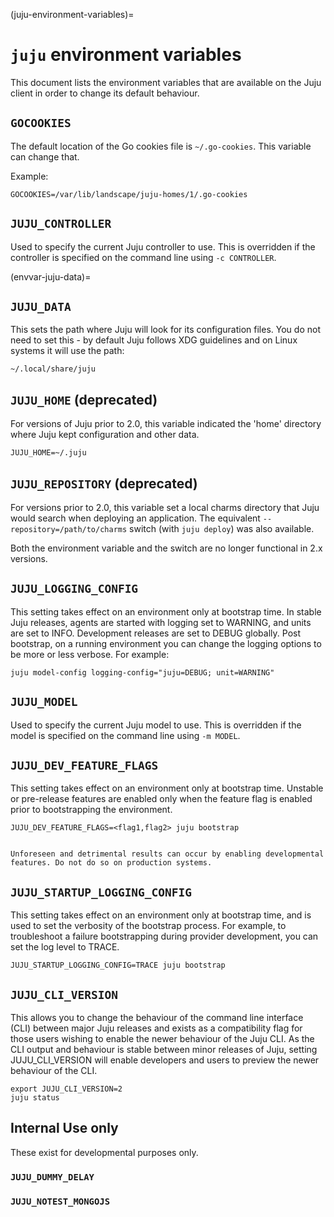 (juju-environment-variables)=
# `juju` environment variables


This document lists the environment variables that are available on the Juju client in order to change its default behaviour.



## `GOCOOKIES`


The default location of the Go cookies file is `~/.go-cookies`. This variable can change that.

Example:

``` text
GOCOOKIES=/var/lib/landscape/juju-homes/1/.go-cookies
```

## `JUJU_CONTROLLER`


Used to specify the current Juju controller to use. This is overridden if the controller is specified on the command line using `-c CONTROLLER`.

(envvar-juju-data)=
## `JUJU_DATA`


This sets the path where Juju will look for its configuration files. You do not need to set this - by default Juju follows XDG guidelines and on Linux systems it will use the path:

``` text
~/.local/share/juju
```

## `JUJU_HOME` (deprecated)

For versions of Juju prior to 2.0, this variable indicated the 'home' directory where Juju kept configuration and other data.

    JUJU_HOME=~/.juju

## `JUJU_REPOSITORY` (deprecated)

For versions prior to 2.0, this variable set a local charms directory that Juju would search when deploying an application. The equivalent `--repository=/path/to/charms` switch (with `juju deploy`) was also available.

Both the environment variable and the switch are no longer functional in 2.x versions.

## `JUJU_LOGGING_CONFIG`


This setting takes effect on an environment only at bootstrap time. In stable Juju releases, agents are started with logging set to WARNING, and units are set to INFO. Development releases are set to DEBUG globally. Post bootstrap, on a running environment you can change the logging options to be more or less verbose. For example:

    juju model-config logging-config="juju=DEBUG; unit=WARNING"

## `JUJU_MODEL`


Used to specify the current Juju model to use. This is overridden if the model is specified on the command line using `-m MODEL`.

## `JUJU_DEV_FEATURE_FLAGS`


This setting takes effect on an environment only at bootstrap time. Unstable or pre-release features are enabled only when the feature flag is enabled prior to bootstrapping the environment.

    JUJU_DEV_FEATURE_FLAGS=<flag1,flag2> juju bootstrap

```{note}

Unforeseen and detrimental results can occur by enabling developmental features. Do not do so on production systems.

```

## `JUJU_STARTUP_LOGGING_CONFIG`

This setting takes effect on an environment only at bootstrap time, and is used to set the verbosity of the bootstrap process. For example, to troubleshoot a failure bootstrapping during provider development, you can set the log level to TRACE.

    JUJU_STARTUP_LOGGING_CONFIG=TRACE juju bootstrap

## `JUJU_CLI_VERSION`

This allows you to change the behaviour of the command line interface (CLI) between major Juju releases and exists as a compatibility flag for those users wishing to enable the newer behaviour of the Juju CLI. As the CLI output and behaviour is stable between minor releases of Juju, setting JUJU_CLI_VERSION will enable developers and users to preview the newer behaviour of the CLI.

    export JUJU_CLI_VERSION=2
    juju status

<!--BEN SAYS THIS SECTION BELONGS WITH SDK DOCS. BUT: IT'S OUT OF DATE AS IT USES `CHARM` INSTEAD OF `CHARMCRAFT`. SO IT SHOULD MAYBE JUST GO.
# Building

These variables are available to the `charm build` process.

<h4 id="heading--layer_path">CHARM_LAYERS_DIR (deprecated name: LAYER_PATH)</h4>

Sets the location to search for charm-layers. If no layer is found in this location, it defaults to searching the directory at the Juju Charm Layers Index (`https://github.com/juju/layer-index`) for the requested charm-layer.

    CHARM_LAYERS_DIR=$JUJU_REPOSITORY/layers

<h4 id="heading--interface_path">CHARM_INTERFACES_DIR (deprecated name: INTERFACE_PATH)</h4>

Sets the location to search for interface-layers. If no interface is found in this location, it defaults to searching the directory at the Juju Charm Layers Index (`https://github.com/juju/layer-index`) for the requested interface-layer.

    CHARM_INTERFACES_DIR=$JUJU_REPOSITORY/interfaces

-->

## Internal Use only

These exist for developmental purposes only.

### `JUJU_DUMMY_DELAY`

### `JUJU_NOTEST_MONGOJS`
